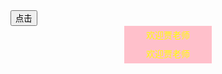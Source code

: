 <html lang="en">
<head>
	<meta charset="UTF-8">
	<title>Document</title>
	<style type="text/css">
		.rrr{
			width: 140px;
			height: 30px;
			line-height: 30px;
			background: pink;
			color: yellow;
			font-style: 14px;
			text-align: center;
			border: 5px;
			cursor: pointer;
			margin: 0 auto;
		}
	</style>
</head>
<body>
	<input type="button" name="aaa" value="点击" onclick="ppp()"/>
	<div class="rrr" onmouseover="eee(this,'#f00')" onmouseout="zzz(this,'#ff0')">欢迎贾老师</div>
	<div class="rrr" onmouseover="eee(this,'#0d0')" onmouseout="zzz(this,'#333')">欢迎贾老师</div>
	<script type="text/javascript">
		function ppp() {
			alert('欢迎贾超贤老师');
		}
		function eee(rrr,bgColor) {
			rrr.style.background=bgColor;
		}
		function zzz(rrr,bgColor) {
			rrr.style.background=bgColor;
		}
		alert('欢迎贾老师');
	</script>
</body>
</html>
